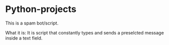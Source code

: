 # Python-projects
This is a spam bot/script.

What it is:
It is script that constantly types and sends a preselcted message inside a text field.

